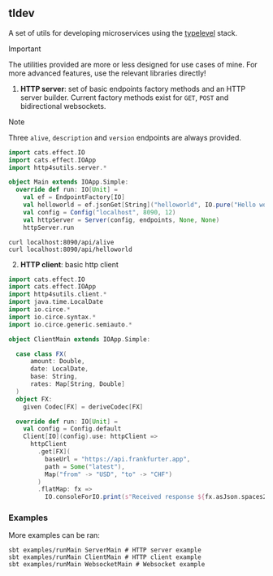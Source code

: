 ## tldev

A set of utils for developing microservices using the [typelevel](https://typelevel.org/) stack.

> [!IMPORTANT]  
> The utilities provided are more or less designed for use cases of mine. For more advanced features, 
> use the relevant libraries directly!

1. **HTTP server**: set of basic endpoints factory methods and an HTTP server builder.
Current factory methods exist for `GET`, `POST` and bidirectional websockets.

> [!NOTE]  
> Three `alive`, `description` and `version` endpoints are always provided.

```scala
import cats.effect.IO
import cats.effect.IOApp
import http4sutils.server.*

object Main extends IOApp.Simple:
  override def run: IO[Unit] =
    val ef = EndpointFactory[IO]
    val helloworld = ef.jsonGet[String]("helloworld", IO.pure("Hello world!"))
    val config = Config("localhost", 8090, 12)
    val httpServer = Server(config, endpoints, None, None)
    httpServer.run
```

```shell
curl localhost:8090/api/alive
curl localhost:8090/api/helloworld
```

2. **HTTP client**: basic http client 

```scala 
import cats.effect.IO
import cats.effect.IOApp
import http4sutils.client.*
import java.time.LocalDate
import io.circe.*
import io.circe.syntax.*
import io.circe.generic.semiauto.*

object ClientMain extends IOApp.Simple:

  case class FX(
      amount: Double,
      date: LocalDate,
      base: String,
      rates: Map[String, Double]
  )
  object FX:
    given Codec[FX] = deriveCodec[FX]

  override def run: IO[Unit] =
    val config = Config.default
    Client[IO](config).use: httpClient =>
      httpClient
        .get[FX](
          baseUrl = "https://api.frankfurter.app",
          path = Some("latest"),
          Map("from" -> "USD", "to" -> "CHF")
        )
        .flatMap: fx =>
          IO.consoleForIO.print(s"Received response ${fx.asJson.spaces2}")
```

### Examples 

More examples can be ran:
```shell
sbt examples/runMain ServerMain # HTTP server example 
sbt examples/runMain ClientMain # HTTP client example 
sbt examples/runMain WebsocketMain # Websocket example
```
